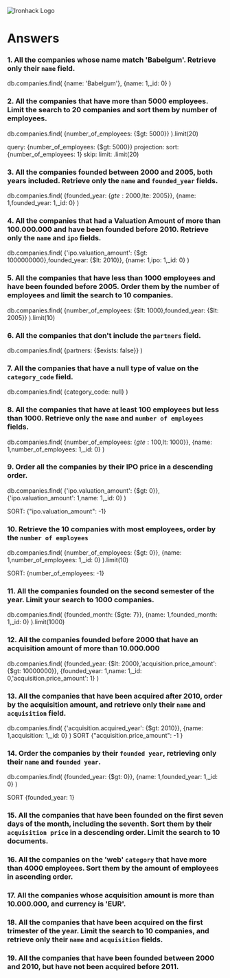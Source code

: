 ![Ironhack Logo](https://i.imgur.com/1QgrNNw.png)

# Answers

### 1. All the companies whose name match 'Babelgum'. Retrieve only their `name` field.

<!-- Your Code Goes Here -->

db.companies.find(
{name: 'Babelgum'},
{name: 1,\_id: 0}
)

### 2. All the companies that have more than 5000 employees. Limit the search to 20 companies and sort them by **number of employees**.

<!-- Your Code Goes Here -->

db.companies.find(
{number_of_employees: {$gt: 5000}}
).limit(20)


query: {number_of_employees: {$gt: 5000}}
projection: 
sort: {number_of_employees: 1}
skip:
limit: .limit(20)

### 3. All the companies founded between 2000 and 2005, both years included. Retrieve only the `name` and `founded_year` fields.

<!-- Your Code Goes Here -->

db.companies.find(
{founded_year: {$gte: 2000,$lte: 2005}},
{name: 1,founded_year: 1,\_id: 0}
)

### 4. All the companies that had a Valuation Amount of more than 100.000.000 and have been founded before 2010. Retrieve only the `name` and `ipo` fields.

<!-- Your Code Goes Here -->
db.companies.find(
  {'ipo.valuation_amount': {$gt: 1000000000},founded_year: {$lt: 2010}},
  {name: 1,ipo: 1,_id: 0}
)

### 5. All the companies that have less than 1000 employees and have been founded before 2005. Order them by the number of employees and limit the search to 10 companies.

<!-- Your Code Goes Here -->

db.companies.find(
{number_of_employees: {$lt: 1000},founded_year: {$lt: 2005}}
).limit(10)

### 6. All the companies that don't include the `partners` field.

<!-- Your Code Goes Here -->

db.companies.find(
{partners: {$exists: false}}
)

### 7. All the companies that have a null type of value on the `category_code` field.

<!-- Your Code Goes Here -->

db.companies.find(
{category_code: null}
)

### 8. All the companies that have at least 100 employees but less than 1000. Retrieve only the `name` and `number of employees` fields.

<!-- Your Code Goes Here -->
db.companies.find(
  {number_of_employees: {$gte: 100,$lt: 1000}},
  {name: 1,number_of_employees: 1,_id: 0}
)


### 9. Order all the companies by their IPO price in a descending order.

<!-- Your Code Goes Here -->

db.companies.find(
  {'ipo.valuation_amount': {$gt: 0}},
  {'ipo.valuation_amount': 1,name: 1,_id: 0}
)

SORT: {"ipo.valuation_amount": -1}

### 10. Retrieve the 10 companies with most employees, order by the `number of employees`

<!-- Your Code Goes Here -->
db.companies.find(
  {number_of_employees: {$gt: 0}},
  {name: 1,number_of_employees: 1,_id: 0}
).limit(10)

SORT: {number_of_employees: -1}



### 11. All the companies founded on the second semester of the year. Limit your search to 1000 companies.

<!-- Your Code Goes Here -->
db.companies.find(
  {founded_month: {$gte: 7}},
  {name: 1,founded_month: 1,_id: 0}
).limit(1000)

### 12. All the companies founded before 2000 that have an acquisition amount of more than 10.000.000

<!-- Your Code Goes Here -->
db.companies.find(
  {founded_year: {$lt: 2000},'acquisition.price_amount': {$gt: 10000000}},
  {founded_year: 1,name: 1,_id: 0,'acquisition.price_amount': 1}
)

### 13. All the companies that have been acquired after 2010, order by the acquisition amount, and retrieve only their `name` and `acquisition` field.

<!-- Your Code Goes Here -->
db.companies.find(
  {'acquisition.acquired_year': {$gt: 2010}},
  {name: 1,acquisition: 1,_id: 0}
)
SORT {"acquisition.price_amount": -1 }

### 14. Order the companies by their `founded year`, retrieving only their `name` and `founded year`.

<!-- Your Code Goes Here -->
db.companies.find(
  {founded_year: {$gt: 0}},
  {name: 1,founded_year: 1,_id: 0}
)

SORT {founded_year: 1}


### 15. All the companies that have been founded on the first seven days of the month, including the seventh. Sort them by their `acquisition price` in a descending order. Limit the search to 10 documents.

<!-- Your Code Goes Here -->

### 16. All the companies on the 'web' `category` that have more than 4000 employees. Sort them by the amount of employees in ascending order.

<!-- Your Code Goes Here -->

### 17. All the companies whose acquisition amount is more than 10.000.000, and currency is 'EUR'.

<!-- Your Code Goes Here -->

### 18. All the companies that have been acquired on the first trimester of the year. Limit the search to 10 companies, and retrieve only their `name` and `acquisition` fields.

<!-- Your Code Goes Here -->

### 19. All the companies that have been founded between 2000 and 2010, but have not been acquired before 2011.

<!-- Your Code Goes Here -->
